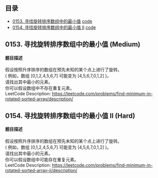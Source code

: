 ## 目录
- [0153. 寻找旋转排序数组中的最小值](#0153) [code](code/0153_Find_Minimum_in_Rotated_Sorted_Array.py)
- [0154. 寻找旋转排序数组中的最小值 II](#0154) [code](code/0154_Find_Minimum_in_Rotated_Sorted_Array_II.py) 

## 0153. 寻找旋转排序数组中的最小值 (Medium) <a name="0153"></a>
#### 题目描述
假设按照升序排序的数组在预先未知的某个点上进行了旋转。  
( 例如，数组 [0,1,2,4,5,6,7] 可能变为 [4,5,6,7,0,1,2] )。  
请找出其中最小的元素。  
你可以假设数组中不存在重复元素。  
LeetCode Description: https://leetcode.com/problems/find-minimum-in-rotated-sorted-array/description/  

## 0154. 寻找旋转排序数组中的最小值 II (Hard) <a name="0154"></a>
#### 题目描述
假设按照升序排序的数组在预先未知的某个点上进行了旋转。  
( 例如，数组 [0,1,2,4,5,6,7] 可能变为 [4,5,6,7,0,1,2] )。  
请找出其中最小的元素。  
你可以假设数组中可能存在重复元素。  
LeetCode Description: https://leetcode.com/problems/find-minimum-in-rotated-sorted-array-ii/description/ 
